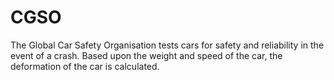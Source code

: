 # CGSO
The Global Car Safety Organisation tests cars for safety and reliability in the event of a crash. Based upon the weight and speed of the car, the deformation of the car is calculated.
